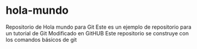 # hola-mundo
Repositorio de Hola mundo para Git 
Este es un ejemplo de repositorio para un tutorial de Git
Modificado en GitHUB
Este repositorio se construye con los comandos básicos de git
